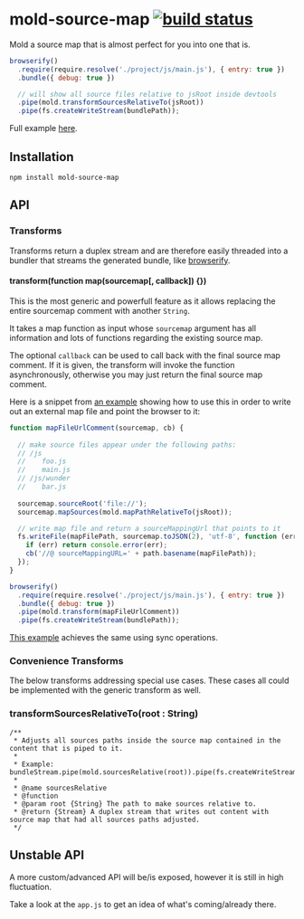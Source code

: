 # mold-source-map [![build status](https://secure.travis-ci.org/thlorenz/mold-source-map.png)](http://travis-ci.org/thlorenz/mold-source-map)

Mold a source map that is almost perfect for you into one that is.

```js
browserify()
  .require(require.resolve('./project/js/main.js'), { entry: true })
  .bundle({ debug: true })

  // will show all source files relative to jsRoot inside devtools
  .pipe(mold.transformSourcesRelativeTo(jsRoot))
  .pipe(fs.createWriteStream(bundlePath));
```
Full example [here](https://github.com/thlorenz/mold-source-map/blob/master/examples/browserify-sources.js).

## Installation

    npm install mold-source-map

## API

### Transforms

Transforms return a duplex stream and are therefore easily threaded into a bundler that streams the generated bundle,
like [browserify](https://github.com/substack/node-browserify).

#### transform(function map(sourcemap[, callback]) {})

This is the most generic and powerfull feature as it allows replacing the entire sourcemap comment with another `String`.

It takes a map function as input whose `sourcemap` argument has all information and lots of functions regarding the existing source map.

The optional `callback` can be used to call back with the final source map comment. If it is given, the transform will
invoke the function asynchronously, otherwise you may just return the final source map comment.

Here is a snippet from [an example](https://github.com/thlorenz/mold-source-map/blob/master/examples/browserify-external-map-file.js) 
showing how to use this in order to write out an external map file and point the browser to it:

```js
function mapFileUrlComment(sourcemap, cb) {
  
  // make source files appear under the following paths:
  // /js
  //    foo.js
  //    main.js
  // /js/wunder
  //    bar.js 
  
  sourcemap.sourceRoot('file://'); 
  sourcemap.mapSources(mold.mapPathRelativeTo(jsRoot));

  // write map file and return a sourceMappingUrl that points to it
  fs.writeFile(mapFilePath, sourcemap.toJSON(2), 'utf-8', function (err) {
    if (err) return console.error(err);
    cb('//@ sourceMappingURL=' + path.basename(mapFilePath));
  });
}

browserify()
  .require(require.resolve('./project/js/main.js'), { entry: true })
  .bundle({ debug: true })
  .pipe(mold.transform(mapFileUrlComment))
  .pipe(fs.createWriteStream(bundlePath));
```

[This example](https://github.com/thlorenz/mold-source-map/blob/master/examples/browserify-external-map-file-sync.js) achieves the same using sync operations.

### Convenience Transforms

The below transforms addressing special use cases. These cases all could be implemented with the generic transform as well.

### transformSourcesRelativeTo(root : String)

```
/**
 * Adjusts all sources paths inside the source map contained in the content that is piped to it.
 *
 * Example: bundleStream.pipe(mold.sourcesRelative(root)).pipe(fs.createWriteStream(bundlePath))
 *
 * @name sourcesRelative
 * @function
 * @param root {String} The path to make sources relative to.
 * @return {Stream} A duplex stream that writes out content with source map that had all sources paths adjusted.
 */
 ```

## Unstable API

A more custom/advanced API will be/is exposed, however it is still in high fluctuation.

Take a look at the `app.js` to get an idea of what's coming/already there.
